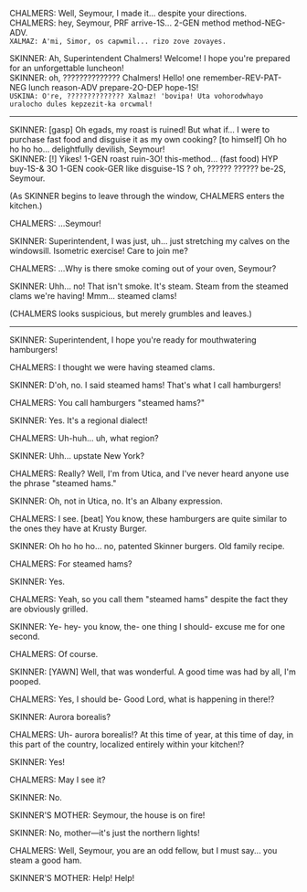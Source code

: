 CHALMERS: Well, Seymour, I made it... despite your directions.  
CHALMERS: hey, Seymour, PRF arrive-1S... 2-GEN method method-NEG-ADV.  
`XALMAZ: A'mi, Simor, os capwmil... rizo zove zovayes.`

SKINNER: Ah, Superintendent Chalmers! Welcome! I hope you're prepared for an unforgettable luncheon!  
SKINNER: oh, ?????????????? Chalmers! Hello! one remember-REV-PAT-NEG lunch reason-ADV prepare-2O-DEP hope-1S!  
`USKINA: O're, ?????????????? Xalmaz! 'bovipa! Uta vohorodwhayo uralocho dules kepzezit-ka orcwmal!`

---

SKINNER: [gasp] Oh egads, my roast is ruined! But what if... I were to purchase fast food and disguise it as my own cooking? [to himself] Oh ho ho ho ho... delightfully devilish, Seymour!  
SKINNER: [!] Yikes! 1-GEN roast ruin-3O! this-method... (fast food) HYP buy-1S-& 3O 1-GEN cook-GER like disguise-1S ? oh, ?????? ?????? be-2S, Seymour.

(As SKINNER begins to leave through the window, CHALMERS enters the kitchen.)

CHALMERS: ...Seymour!

SKINNER: Superintendent, I was just, uh... just stretching my calves on the windowsill. Isometric exercise! Care to join me?

CHALMERS: ...Why is there smoke coming out of your oven, Seymour?

SKINNER: Uhh... no! That isn't smoke. It's steam. Steam from the steamed clams we're having! Mmm... steamed clams!

(CHALMERS looks suspicious, but merely grumbles and leaves.)

---

SKINNER: Superintendent, I hope you're ready for mouthwatering hamburgers!

CHALMERS: I thought we were having steamed clams.

SKINNER: D'oh, no. I said steamed hams! That's what I call hamburgers!

CHALMERS: You call hamburgers "steamed hams?"

SKINNER: Yes. It's a regional dialect!

CHALMERS: Uh-huh... uh, what region?

SKINNER: Uhh... upstate New York?

CHALMERS: Really? Well, I'm from Utica, and I've never heard anyone use the phrase "steamed hams."

SKINNER: Oh, not in Utica, no. It's an Albany expression.

CHALMERS: I see. [beat] You know, these hamburgers are quite similar to the ones they have at Krusty Burger.

SKINNER: Oh ho ho ho... no, patented Skinner burgers. Old family recipe.

CHALMERS: For steamed hams?

SKINNER: Yes.

CHALMERS: Yeah, so you call them "steamed hams" despite the fact they are obviously grilled.

SKINNER: Ye- hey- you know, the- one thing I should- excuse me for one second.

CHALMERS: Of course.

SKINNER: [YAWN] Well, that was wonderful. A good time was had by all, I'm pooped.

CHALMERS: Yes, I should be- Good Lord, what is happening in there!?

SKINNER: Aurora borealis?

CHALMERS: Uh- aurora borealis!? At this time of year, at this time of day, in this part of the country, localized entirely within your kitchen!?

SKINNER: Yes!

CHALMERS: May I see it?

SKINNER: No.

SKINNER'S MOTHER: Seymour, the house is on fire!

SKINNER: No, mother—it's just the northern lights!

CHALMERS: Well, Seymour, you are an odd fellow, but I must say... you steam a good ham.

SKINNER'S MOTHER: Help! Help!
